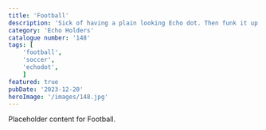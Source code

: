 ```yaml
---
title: 'Football'
description: 'Sick of having a plain looking Echo dot. Then funk it up with this cool Football echo dot holder. To suit 3rd gen echos.'
category: 'Echo Holders'
catalogue number: '148'
tags: [
    'football', 
    'soccer',
    'echodot', 
    ]
featured: true
pubDate: '2023-12-20'
heroImage: '/images/148.jpg'
---
```


Placeholder content for Football.